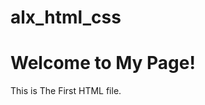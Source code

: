 # alx_html_css

<!DOCTYPE html>
<html>
  <head>
    <title>My Simple HTML Page</title>
  </head>
  <body>
    <h1>Welcome to My Page!</h1>
    <p>This is The First HTML file.</p>
  </body>
</html>
